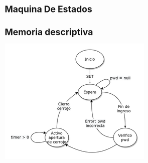 # Maquina De Estados

<h1> Memoria descriptiva </h1>

![alt text](https://github.com/nahu846/MaquinaDeEstadosInfo2/blob/master/DiagramaDeEstados.png)
